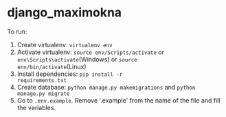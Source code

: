 # django_maximokna
To run:
1. Create virtualenv: <code>virtualenv env</code>
2. Activate virtualenv: <code>source env/Scripts/activate</code> or <code>env\Scripts\activate</code>(Windows) or <code>source env/bin/activate</code>(Linux)
3. Install dependencies: <code>pip install -r requirements.txt</code>
4. Create database: <code>python manage.py makemigrations</code> and <code>python manage.py migrate</code>
5. Go to <code>.env.example</code>. Remove '.example' from the name of the file and fill the variables.
